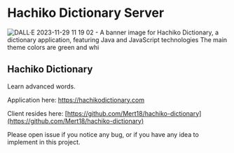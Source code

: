 # Hachiko Dictionary Server

![DALL·E 2023-11-29 11 19 02 - A banner image for _Hachiko Dictionary_, a dictionary application, featuring Java and JavaScript technologies  The main theme colors are green and whi](https://github.com/Mert18/hachiko-dictionary-server/assets/40024436/41e3b1c8-a19e-409f-b97c-c2cef3167cab)


## Hachiko Dictionary
Learn advanced words.

Application here: https://hachikodictionary.com

Client resides here: [https://github.com/Mert18/hachiko-dictionary](https://github.com/Mert18/hachiko-dictionary)

Please open issue if you notice any bug, or if you have any idea to implement in this project.
